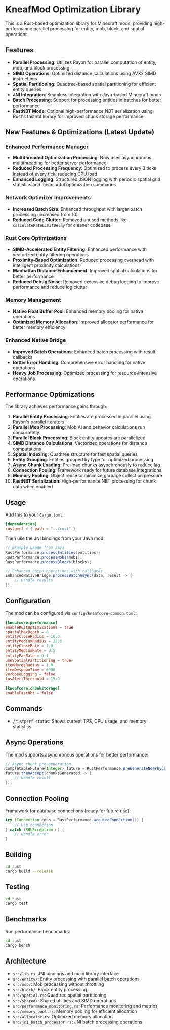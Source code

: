 # KneafMod Optimization Library

This is a Rust-based optimization library for Minecraft mods, providing high-performance parallel processing for entity, mob, block, and spatial operations.

## Features

- **Parallel Processing**: Utilizes Rayon for parallel computation of entity, mob, and block processing
- **SIMD Operations**: Optimized distance calculations using AVX2 SIMD instructions
- **Spatial Partitioning**: Quadtree-based spatial partitioning for efficient entity queries
- **JNI Integration**: Seamless integration with Java-based Minecraft mods
- **Batch Processing**: Support for processing entities in batches for better performance
- **FastNBT Mode**: Optional high-performance NBT serialization using Rust's fastnbt library for improved chunk storage performance

## New Features & Optimizations (Latest Update)

### Enhanced Performance Manager
- **Multithreaded Optimization Processing**: Now uses asynchronous multithreading for better server performance
- **Reduced Processing Frequency**: Optimized to process every 3 ticks instead of every tick, reducing CPU load
- **Enhanced Logging**: Structured JSON logging with periodic spatial grid statistics and meaningful optimization summaries

### Network Optimizer Improvements
- **Increased Batch Size**: Enhanced throughput with larger batch processing (increased from 10)
- **Reduced Code Clutter**: Removed unused methods like `calculateRateLimitDelay` for cleaner codebase

### Rust Core Optimizations
- **SIMD-Accelerated Entity Filtering**: Enhanced performance with vectorized entity filtering operations
- **Proximity-Based Optimization**: Reduced processing overhead with intelligent proximity calculations
- **Manhattan Distance Enhancement**: Improved spatial calculations for better performance
- **Reduced Debug Noise**: Removed excessive debug logging to improve performance and reduce log clutter

### Memory Management
- **Native Float Buffer Pool**: Enhanced memory pooling for native operations
- **Optimized Memory Allocation**: Improved allocator performance for better memory efficiency

### Enhanced Native Bridge
- **Improved Batch Operations**: Enhanced batch processing with result callbacks
- **Better Error Handling**: Comprehensive error handling for native operations
- **Heavy Job Processing**: Optimized processing for resource-intensive operations

## Performance Optimizations

The library achieves performance gains through:

1. **Parallel Entity Processing**: Entities are processed in parallel using Rayon's parallel iterators
2. **Parallel Mob Processing**: Mob AI and behavior calculations run concurrently
3. **Parallel Block Processing**: Block entity updates are parallelized
4. **SIMD Distance Calculations**: Vectorized operations for distance computations
5. **Spatial Indexing**: Quadtree structure for fast spatial queries
6. **Entity Grouping**: Entities grouped by type for optimized processing
7. **Async Chunk Loading**: Pre-load chunks asynchronously to reduce lag
8. **Connection Pooling**: Framework ready for future database integrations
9. **Memory Pooling**: Object reuse to minimize garbage collection pressure
10. **FastNBT Serialization**: High-performance NBT processing for chunk data when enabled

## Usage

Add this to your `Cargo.toml`:

```toml
[dependencies]
rustperf = { path = "../rust" }
```

Then use the JNI bindings from your Java mod:

```java
// Example usage from Java
RustPerformance.processEntities(entities);
RustPerformance.processMobs(mobs);
RustPerformance.processBlocks(blocks);

// Enhanced batch operations with callbacks
EnhancedNativeBridge.processBatchAsync(data, result -> {
    // Handle results
});
```

## Configuration

The mod can be configured via `config/kneafcore-common.toml`:

```toml
[kneafcore.performance]
enableRustOptimizations = true
spatialMaxDepth = 8
entityCloseRadius = 16.0
entityMediumRadius = 32.0
entityCloseRate = 1.0
entityMediumRate = 0.5
entityFarRate = 0.1
useSpatialPartitioning = true
itemMergeRadius = 1.0
itemDespawnTime = 6000
verboseLogging = false
tpsAlertThreshold = 15.0

[kneafcore.chunkstorage]
enableFastNbt = false
```

## Commands

- `/rustperf status`: Shows current TPS, CPU usage, and memory statistics

## Async Operations

The mod supports asynchronous operations for better performance:

```java
// Async chunk pre-generation
CompletableFuture<Integer> future = RustPerformance.preGenerateNearbyChunksAsync(x, z, radius);
future.thenAccept(chunksGenerated -> {
    // Handle result
});
```

## Connection Pooling

Framework for database connections (ready for future use):

```java
try (Connection conn = RustPerformance.acquireConnection()) {
    // Use connection
} catch (SQLException e) {
    // Handle error
}
```

## Building

```bash
cd rust
cargo build --release
```

## Testing

```bash
cd rust
cargo test
```

## Benchmarks

Run performance benchmarks:

```bash
cd rust
cargo bench
```

## Architecture

- `src/lib.rs`: JNI bindings and main library interface
- `src/entity/`: Entity processing with parallel batch operations
- `src/mob/`: Mob processing without throttling
- `src/block/`: Block entity processing
- `src/spatial.rs`: Quadtree spatial partitioning
- `src/shared/`: Shared utilities and SIMD operations
- `src/performance_monitoring.rs`: Performance monitoring and metrics
- `src/memory_pool.rs`: Memory pooling for efficient allocation
- `src/allocator.rs`: Optimized memory allocation
- `src/jni_batch_processor.rs`: JNI batch processing operations
